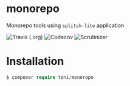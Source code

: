 monorepo
====
Monorepo tools using ```splitsh-lite``` application

![Travis (.org)](https://img.shields.io/travis/kilip/monorepo.svg?style=popout-square)
![Codecov](https://img.shields.io/codecov/c/github/kilip/monorepo.svg)
![Scrutinizer](https://img.shields.io/scrutinizer/g/kilip/monorepo.svg?style=popout-square)

Installation
====
```php
$ composer require toni/monorepo
```